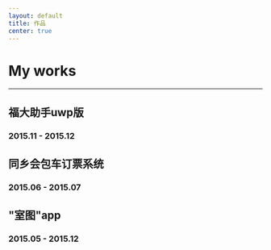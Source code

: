```yaml
---
layout: default
title: 作品
center: true
---
```


# My works

---

## 福大助手uwp版

### 2015.11 - 2015.12

## 同乡会包车订票系统

### 2015.06 - 2015.07

## "室图"app

### 2015.05 - 2015.12

